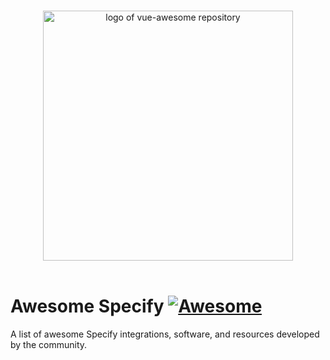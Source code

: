<p align="center">
  <br>
  <img width="400" src="https://github.com/user-attachments/assets/fddc33e2-1d0b-486f-9482-d077068e9f66" alt="logo of vue-awesome repository">
  <br>
  <br>
</p>

# Awesome Specify [![Awesome](https://cdn.rawgit.com/sindresorhus/awesome/d7305f38d29fed78fa85652e3a63e154dd8e8829/media/badge.svg)](https://github.com/sindresorhus/awesome)

A list of awesome Specify integrations, software, and resources developed by the community.
